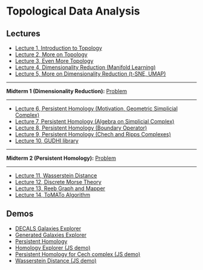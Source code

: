 # Topological Data Analysis

## Lectures
* [Lecture 1, Introduction to Topology](https://colab.research.google.com/github/fbeilstein/topological_data_analysis/blob/master/lecture_01_introduction_to_topology.ipynb)
* [Lecture 2, More on Topology](https://colab.research.google.com/github/fbeilstein/topological_data_analysis/blob/master/lecture_02_more_on_topology.ipynb)
* [Lecture 3, Even More Topology](https://colab.research.google.com/github/fbeilstein/topological_data_analysis/blob/master/lecture_03_even_more_topology.ipynb)
* [Lecture 4, Dimensionality Reduction (Manifold Learning)](https://colab.research.google.com/github/fbeilstein/topological_data_analysis/blob/master/lecture_04_dimensionality_reduction.ipynb)
* [Lecture 5, More on Dimensionality Reduction (t-SNE, UMAP)](https://colab.research.google.com/github/fbeilstein/topological_data_analysis/blob/master/lecture_05_tsne_umap.ipynb)

<hr />

**Midterm 1 (Dimensionality Reduction):** [Problem](https://github.com/fbeilstein/topological_data_analysis/blob/master/midterm_1.md)

<hr />

* [Lecture 6, Persistent Homology (Motivation, Geometric Simplicial Complex)](https://colab.research.google.com/github/fbeilstein/topological_data_analysis/blob/master/lecture_06_motivation_geometric_simplicial_complex.ipynb)
* [Lecture 7, Persistent Homology (Algebra on Simplicial Complex)](https://colab.research.google.com/github/fbeilstein/topological_data_analysis/blob/master/lecture_07_algebra_on_simplicial_complex.ipynb)
* [Lecture 8, Persistent Homology (Boundary Operator)](https://colab.research.google.com/github/fbeilstein/topological_data_analysis/blob/master/lecture_08_boundary_operator.ipynb)
* [Lecture 9, Persistent Homology (Chech and Ripps Complexes)](https://colab.research.google.com/github/fbeilstein/topological_data_analysis/blob/master/lecture_09_cech_and_ripps_complexes.ipynb)
* [Lecture 10, GUDHI library](https://colab.research.google.com/github/fbeilstein/topological_data_analysis/blob/master/lecture_10_gudhi.ipynb)

<hr />

**Midterm 2 (Persistent Homology):** [Problem](https://github.com/fbeilstein/topological_data_analysis/blob/master/midterm_2.md)

<hr />

* [Lecture 11, Wasserstein Distance](https://colab.research.google.com/github/fbeilstein/topological_data_analysis/blob/master/lecture_11_wasserstein_distance.ipynb)
* [Lecture 12, Discrete Morse Theory](https://colab.research.google.com/github/fbeilstein/topological_data_analysis/blob/master/lecture_12_discrete_morse_theory.ipynb)
* [Lecture 13, Reeb Graph and Mapper](https://colab.research.google.com/github/fbeilstein/topological_data_analysis/blob/master/lecture_13_reeb_graph_and_mapper.ipynb)
* [Lecture 14, ToMATo Algorithm](https://colab.research.google.com/github/fbeilstein/topological_data_analysis/blob/master/lecture_14_tomato.ipynb)

## Demos
* [DECALS Galaxies Explorer](https://fbeilstein.github.io/topological_data_analysis/cosmology_explorer/DECALS_galaxies_explorer.html)
* [Generated Galaxies Explorer](https://fbeilstein.github.io/topological_data_analysis/cosmology_explorer/generated_galaxies_explorer.html)
* [Persistent Homology](https://colab.research.google.com/github/fbeilstein/topological_data_analysis/blob/master/persistent_homology.ipynb)
* [Homology Explorer (JS demo)](https://fbeilstein.github.io/topological_data_analysis/homology_explorer/homology_explorer.html)
* [Persistent Homology for Cech complex (JS demo)](https://fbeilstein.github.io/topological_data_analysis/persistent_homology_explorer/persistent_homology_explorer.html)
* [Wasserstein Distance (JS demo)](https://fbeilstein.github.io/topological_data_analysis/wasserstein_distance/wasserstein_distance.html)

